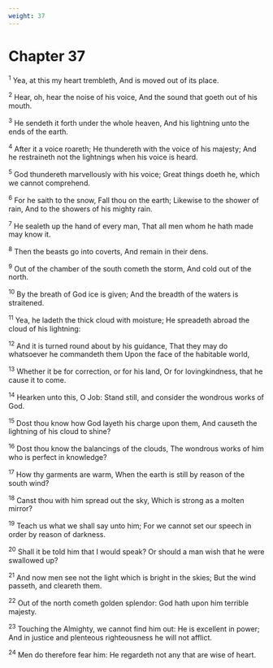```yaml
---
weight: 37
---
```


# Chapter 37

<sup>1</sup> Yea, at this my heart trembleth, And is moved out of its place. 

<sup>2</sup> Hear, oh, hear the noise of his voice, And the sound that goeth out of his mouth. 

<sup>3</sup> He sendeth it forth under the whole heaven, And his lightning unto the ends of the earth. 

<sup>4</sup> After it a voice roareth; He thundereth with the voice of his majesty; And he restraineth not the lightnings when his voice is heard. 

<sup>5</sup> God thundereth marvellously with his voice; Great things doeth he, which we cannot comprehend. 

<sup>6</sup> For he saith to the snow, Fall thou on the earth; Likewise to the shower of rain, And to the showers of his mighty rain. 

<sup>7</sup> He sealeth up the hand of every man, That all men whom he hath made may know it. 

<sup>8</sup> Then the beasts go into coverts, And remain in their dens. 

<sup>9</sup> Out of the chamber of the south cometh the storm, And cold out of the north. 

<sup>10</sup> By the breath of God ice is given; And the breadth of the waters is straitened. 

<sup>11</sup> Yea, he ladeth the thick cloud with moisture; He spreadeth abroad the cloud of his lightning: 

<sup>12</sup> And it is turned round about by his guidance, That they may do whatsoever he commandeth them Upon the face of the habitable world, 

<sup>13</sup> Whether it be for correction, or for his land, Or for lovingkindness, that he cause it to come. 

<sup>14</sup> Hearken unto this, O Job: Stand still, and consider the wondrous works of God. 

<sup>15</sup> Dost thou know how God layeth his charge upon them, And causeth the lightning of his cloud to shine? 

<sup>16</sup> Dost thou know the balancings of the clouds, The wondrous works of him who is perfect in knowledge? 

<sup>17</sup> How thy garments are warm, When the earth is still by reason of the south wind? 

<sup>18</sup> Canst thou with him spread out the sky, Which is strong as a molten mirror? 

<sup>19</sup> Teach us what we shall say unto him; For we cannot set our speech in order by reason of darkness. 

<sup>20</sup> Shall it be told him that I would speak? Or should a man wish that he were swallowed up? 

<sup>21</sup> And now men see not the light which is bright in the skies; But the wind passeth, and cleareth them. 

<sup>22</sup> Out of the north cometh golden splendor: God hath upon him terrible majesty. 

<sup>23</sup> Touching the Almighty, we cannot find him out: He is excellent in power; And in justice and plenteous righteousness he will not afflict. 

<sup>24</sup> Men do therefore fear him: He regardeth not any that are wise of heart. 


